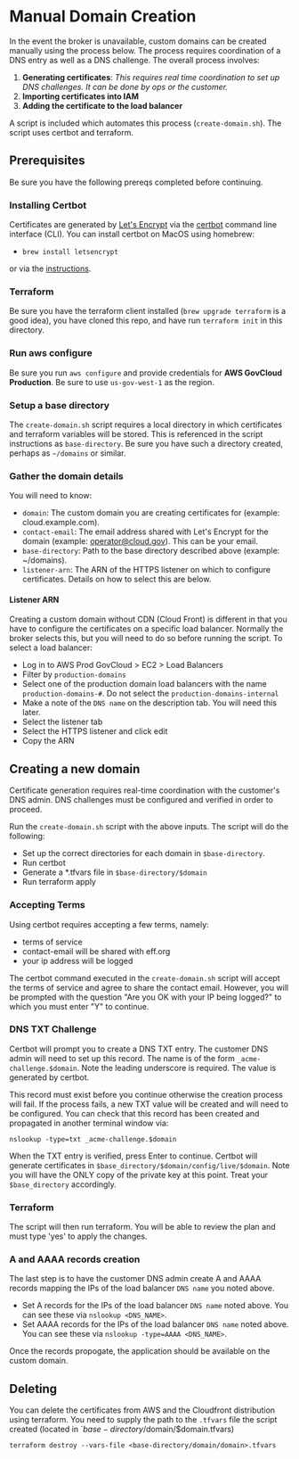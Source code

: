 # Manual Domain Creation

In the event the broker is unavailable, custom domains can be created manually using the process below. The process requires coordination of a DNS entry as well as a DNS challenge. The overall process involves:

1. **Generating certificates**: *This requires real time coordination to set up DNS challenges. It can be done by ops or the customer.*
1. **Importing certificates into IAM**
1. **Adding the certificate to the load balancer**

A script is included which automates this process (`create-domain.sh`). The script uses certbot and terraform.

## Prerequisites

Be sure you have the following prereqs completed before continuing.

### Installing Certbot

Certificates are generated by [Let's Encrypt](https://letsencrypt.org/) via the [certbot](https://certbot.eff.org/) command line interface (CLI). You can install certbot on MacOS using homebrew:

* `brew install letsencrypt`

or via the [instructions](https://certbot.eff.org/docs/install.html).

### Terraform

Be sure you have the terraform client installed (`brew upgrade terraform` is a good idea), you have cloned this repo, and have run `terraform init` in this directory. 

### Run aws configure

Be sure you run `aws configure` and provide credentials for **AWS GovCloud Production**. Be sure to use `us-gov-west-1` as the region.

### Setup a base directory

The `create-domain.sh` script requires a local directory in which certificates and terraform variables will be stored. This is referenced in the script instructions as `base-directory`. Be sure you have such a directory created, perhaps as `~/domains` or similar.

### Gather the domain details

You will need to know:

- `domain`: The custom domain you are creating certificates for (example: cloud.example.com).
- `contact-email`: The email address shared with Let's Encrypt for the domain (example: operator@cloud.gov). This can be your email.
- `base-directory`: Path to the base directory described above (example: ~/domains).
- `listener-arn`: The ARN of the HTTPS listener on which to configure certificates. Details on how to select this are below.

#### Listener ARN

Creating a custom domain without CDN (Cloud Front) is different in that you have to configure the certificates on a specific load balancer. Normally the broker selects this, but you will need to do so before running the script. To select a load balancer:

- Log in to AWS Prod GovCloud > EC2 > Load Balancers
- Filter by `production-domains`
- Select one of the production domain load balancers with the name `production-domains-#`. Do not select the `production-domains-internal`
- Make a note of the `DNS name` on the description tab. You will need this later.
- Select the listener tab
- Select the HTTPS listener and click edit
- Copy the ARN 

## Creating a new domain

Certificate generation requires real-time coordination with the customer's DNS admin. DNS challenges must be configured and verified in order to proceed. 

Run the `create-domain.sh` script with the above inputs.  The script will do the following:

- Set up the correct directories for each domain in `$base-directory`.
- Run certbot
- Generate a *.tfvars file in `$base-directory/$domain`
- Run terraform apply

### Accepting Terms

Using certbot requires accepting a few terms, namely:

- terms of service
- contact-email will be shared with eff.org
- your ip address will be logged

The certbot command executed in the `create-domain.sh` script will accept the terms of service and agree to share the contact email. However, you will be prompted with the question "Are you OK with your IP being logged?" to which you must enter "Y" to continue.

### DNS TXT Challenge

Certbot will prompt you to create a DNS TXT entry. The customer DNS admin will need to set up this record. The name is of the form `_acme-challenge.$domain`. Note the leading underscore is required. The value is generated by certbot. 

This record must exist before you continue otherwise the creation process will fail. If the process fails, a new TXT value will be created and will need to be configured. You can check that this record has been created and propagated in another terminal window via:

```
nslookup -type=txt _acme-challenge.$domain
```

When the TXT entry is verified, press Enter to continue. Certbot will generate certificates in `$base_directory/$domain/config/live/$domain`. Note you will have the ONLY copy of the private key at this point. Treat your `$base_directory` accordingly.

### Terraform

The script will then run terraform. You will be able to review the plan and must type 'yes' to apply the changes.

### A and AAAA records creation

The last step is to have the customer DNS admin create A and AAAA records mapping the IPs of the load balancer `DNS name` you noted above. 

- Set A records for the IPs of the load balancer `DNS name` noted above. You can see these via `nslookup <DNS_NAME>`.
- Set AAAA records for the IPs of the load balancer `DNS name` noted above. You can see these via `nslookup -type=AAAA <DNS_NAME>`.

Once the records propogate, the application should be available on the custom domain.

## Deleting 

You can delete the certificates from AWS and the Cloudfront distribution using terraform. You need to supply the path to the `.tfvars` file the script created (located in `$base-directory/$domain/$domain.tfvars)

```
terraform destroy --vars-file <base-directory/domain/domain>.tfvars
```